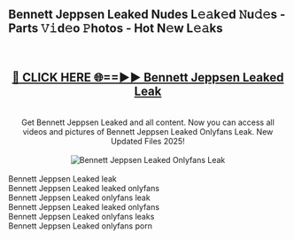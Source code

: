 <h2>Bennett Jeppsen Leaked Nudes L𝚎𝚊k𝚎d 𝙽u𝚍𝚎s - Parts 𝚅𝚒d𝚎o 𝙿hotos - Hot N𝚎w L𝚎𝚊ks</h2>
<br>
<div align="center">
<h2><a href="https://213.232.235.80/live/video.php?q=bennett-jeppsen-leaked" rel="nofollow">🔴 CLICK HERE 🌐==►► Bennett Jeppsen Leaked Leak</a></h2>
<br>
Get Bennett Jeppsen Leaked and all content. Now you can access all videos and pictures of Bennett Jeppsen Leaked Onlyfans Leak. New Updated Files 2025!
<br>
<br>
<a href="https://213.232.235.80/live/video.php?q=bennett-jeppsen-leaked" rel="nofollow" data-target="animated-image.originalLink"><img src="https://i.imgur.com/1EjSzPs.png" alt="Bennett Jeppsen Leaked Onlyfans Leak" style="max-width: 100%; display: inline-block;" data-target="animated-image.originalImage"></a>
</div>
<br>
Bennett Jeppsen Leaked leak<br>
Bennett Jeppsen Leaked leaked onlyfans<br>
Bennett Jeppsen Leaked onlyfans leak<br>
Bennett Jeppsen Leaked leaked onlyfans<br>
Bennett Jeppsen Leaked onlyfans leaks<br>
Bennett Jeppsen Leaked onlyfans porn
